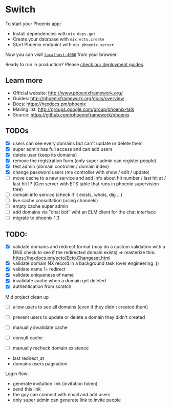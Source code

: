 # Switch

To start your Phoenix app:

  * Install dependencies with `mix deps.get`
  * Create your database with `mix ecto.create`
  * Start Phoenix endpoint with `mix phoenix.server`

Now you can visit [`localhost:4000`](http://localhost:4000) from your browser.

Ready to run in production? Please [check our deployment guides](http://www.phoenixframework.org/docs/deployment).

## Learn more

  * Official website: http://www.phoenixframework.org/
  * Guides: http://phoenixframework.org/docs/overview
  * Docs: https://hexdocs.pm/phoenix
  * Mailing list: http://groups.google.com/group/phoenix-talk
  * Source: https://github.com/phoenixframework/phoenix


## TODOs

- [x] users can see every domains but can't update or delete them
- [x] super admin has full access and can add users
- [x] delete user (keep its domains)
- [x] remove the registration form (only super admin can register people)
- [x] test admin (domain controller / domain index)
- [x] change password users (me controller with show / edit / update)
- [ ] move cache to a new service and add info about hit number / last hit at / last hit IP (Gen server with ETS table that runs in phoenix supervision tree)
- [ ] domain info service (check if it exists, whois, dig ...)
- [ ] live cache consultation (using channels)
- [ ] empty cache super admin
- [ ] add domains via "chat bot" wiht an ELM client for the chat interface
- [ ] migrate to phoenix 1.3

## TODO:

- [x] validate domains and redirect format (may do a custom validation with a DNS check to see if the redirected domain exists) => masterize this: https://hexdocs.pm/ecto/Ecto.Changeset.html
- [x] validate domain NX record in a background task (over engineering :))
- [x] validate name != redirect
- [x] validate uniqueness of name
- [x] invalidate cache when a domain get deleted
- [x] authentication from scratch

Mid project clean up
- [ ] allow users to see all domains (even if they didn't created them)
- [ ] prevent users to update or delete a domain they didn't created

- [ ] manually invalidate cache
- [ ] consult cache
- [ ] manually recheck domain existence

- last redirect_at
- domains users pagination

Login flow:
- generate invitation link (invitation token)
- send this link
- the guy can connect with email and add users
- only super admin can generate link to invite people

